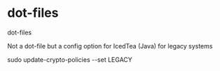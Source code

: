 # dot-files
dot-files

Not a dot-file but a config option for IcedTea (Java) for legacy systems

sudo update-crypto-policies --set LEGACY

